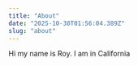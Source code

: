```yaml
---
title: "About"
date: "2025-10-30T01:56:04.389Z"
slug: "about"
---
```



Hi my name is Roy. I am in California

